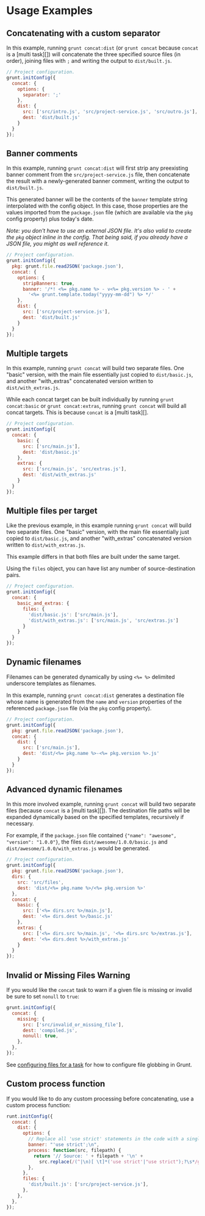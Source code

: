 # Usage Examples

## Concatenating with a custom separator

In this example, running `grunt concat:dist` (or `grunt concat` because `concat` is a [multi task][]) will concatenate the three specified source files (in order), joining files with `;` and writing the output to `dist/built.js`.

```js
// Project configuration.
grunt.initConfig({
  concat: {
    options: {
      separator: ';'
    },
    dist: {
      src: ['src/intro.js', 'src/project-service.js', 'src/outro.js'],
      dest: 'dist/built.js'
    }
  }
});
```

## Banner comments

In this example, running `grunt concat:dist` will first strip any preexisting banner comment from the `src/project-service.js` file, then concatenate the result with a newly-generated banner comment, writing the output to `dist/built.js`.

This generated banner will be the contents of the `banner` template string interpolated with the config object. In this case, those properties are the values imported from the `package.json` file (which are available via the `pkg` config property) plus today's date.

_Note: you don't have to use an external JSON file. It's also valid to create the `pkg` object inline in the config. That being said, if you already have a JSON file, you might as well reference it._

```js
// Project configuration.
grunt.initConfig({
  pkg: grunt.file.readJSON('package.json'),
  concat: {
    options: {
      stripBanners: true,
      banner: '/*! <%= pkg.name %> - v<%= pkg.version %> - ' +
        '<%= grunt.template.today("yyyy-mm-dd") %> */'
    },
    dist: {
      src: ['src/project-service.js'],
      dest: 'dist/built.js'
    }
  }
});
```

## Multiple targets

In this example, running `grunt concat` will build two separate files. One "basic" version, with the main file essentially just copied to `dist/basic.js`, and another "with_extras" concatenated version written to `dist/with_extras.js`.

While each concat target can be built individually by running `grunt concat:basic` or `grunt concat:extras`, running `grunt concat` will build all concat targets. This is because `concat` is a [multi task][].

```js
// Project configuration.
grunt.initConfig({
  concat: {
    basic: {
      src: ['src/main.js'],
      dest: 'dist/basic.js'
    },
    extras: {
      src: ['src/main.js', 'src/extras.js'],
      dest: 'dist/with_extras.js'
    }
  }
});
```

## Multiple files per target

Like the previous example, in this example running `grunt concat` will build two separate files. One "basic" version, with the main file essentially just copied to `dist/basic.js`, and another "with_extras" concatenated version written to `dist/with_extras.js`.

This example differs in that both files are built under the same target.

Using the `files` object, you can have list any number of source-destination pairs.

```js
// Project configuration.
grunt.initConfig({
  concat: {
    basic_and_extras: {
      files: {
        'dist/basic.js': ['src/main.js'],
        'dist/with_extras.js': ['src/main.js', 'src/extras.js']
      }
    }
  }
});
```

## Dynamic filenames

Filenames can be generated dynamically by using `<%= %>` delimited underscore templates as filenames.

In this example, running `grunt concat:dist` generates a destination file whose name is generated from the `name` and `version` properties of the referenced `package.json` file (via the `pkg` config property).

```js
// Project configuration.
grunt.initConfig({
  pkg: grunt.file.readJSON('package.json'),
  concat: {
    dist: {
      src: ['src/main.js'],
      dest: 'dist/<%= pkg.name %>-<%= pkg.version %>.js'
    }
  }
});
```

## Advanced dynamic filenames

In this more involved example, running `grunt concat` will build two separate files (because `concat` is a [multi task][]). The destination file paths will be expanded dynamically based on the specified templates, recursively if necessary.

For example, if the `package.json` file contained `{"name": "awesome", "version": "1.0.0"}`, the files `dist/awesome/1.0.0/basic.js` and `dist/awesome/1.0.0/with_extras.js` would be generated.

```javascript
// Project configuration.
grunt.initConfig({
  pkg: grunt.file.readJSON('package.json'),
  dirs: {
    src: 'src/files',
    dest: 'dist/<%= pkg.name %>/<%= pkg.version %>'
  },
  concat: {
    basic: {
      src: ['<%= dirs.src %>/main.js'],
      dest: '<%= dirs.dest %>/basic.js'
    },
    extras: {
      src: ['<%= dirs.src %>/main.js', '<%= dirs.src %>/extras.js'],
      dest: '<%= dirs.dest %>/with_extras.js'
    }
  }
});
```

## Invalid or Missing Files Warning
If you would like the `concat` task to warn if a given file is missing or invalid be sure to set `nonull` to `true`:

```js
grunt.initConfig({
  concat: {
    missing: {
      src: ['src/invalid_or_missing_file'],
      dest: 'compiled.js',
      nonull: true,
    },
  },
});
```

See [configuring files for a task](http://gruntjs.com/configuring-tasks#files) for how to configure file globbing in Grunt.


## Custom process function
If you would like to do any custom processing before concatenating, use a custom process function:

```js
runt.initConfig({
  concat: {
    dist: {
      options: {
        // Replace all 'use strict' statements in the code with a single one at the top
        banner: "'use strict';\n",
        process: function(src, filepath) {
          return '// Source: ' + filepath + '\n' +
            src.replace(/(^|\n)[ \t]*('use strict'|"use strict");?\s*/g, '$1');
        },
      },
      files: {
        'dist/built.js': ['src/project-service.js'],
      },
    },
  },
});
```

